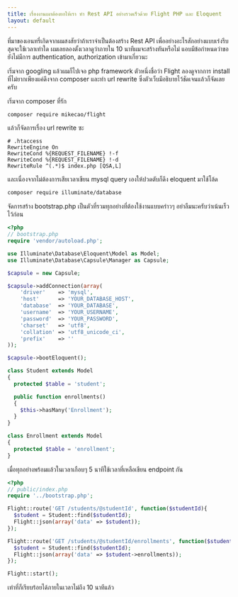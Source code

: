 ```yaml
---
title: เรื่องงานเผาต้องยกให้เรา ทำ Rest API อย่างรวดเร็วด้วย Flight PHP และ Eloquent
layout: default
---
```


ที่มาของเอนทรี่เกิดจากผมสงสัยว่าถ้าเราจำเป็นต้องสร้าง Rest API เพื่ออย่างอะไรสักอย่างแบบเร่งรีบสุดจะใช้เวลาเท่าใด ผมเลยลองตั้งเวลาดูว่าภายใน 10 นาทีผมจะสร้างทันหรือไม่ แอบมีข้อกำหนดว่าขอยังไม่มีการ authentication, authorization เข้ามาเกี่ยวนะ

เริ่มจาก googling แล้วผมก็ไปเจอ php framework ตัวหนึ่งชื่อว่า Flight ลองดูจากการ install ที่ไม่ยากเพียงแค่ดึงจาก composer และทำ url rewrite ซึ่งตัวเว็บมีอธิบายไว้ชัดเจนแล้วก็จัดเลยครับ

เริ่มจาก composer ที่รัก

```sh
composer require mikecao/flight
```

แล้วก็จัดการเรื่อง url rewrite ซะ

```
# .htaccess
RewriteEngine On
RewriteCond %{REQUEST_FILENAME} !-f
RewriteCond %{REQUEST_FILENAME} !-d
RewriteRule ^(.*)$ index.php [QSA,L]
```

และเนื่องจากไม่ต้องการเสียเวลาเขียน mysql query เองให้ปวดตับก็ดึง eloquent มาใช้โล้ด

```sh
composer require illuminate/database
```

จัดการสร้าง bootstrap.php เป็นตัวที่รวมทุกอย่างที่ต้องใช้งานแบบคร่าวๆ อย่าลืมนะครับว่าเน้นเร็วไว้ก่อน

```php
<?php
// bootstrap.php
require 'vendor/autoload.php';

use Illuminate\Database\Eloquent\Model as Model;
use Illuminate\Database\Capsule\Manager as Capsule;

$capsule = new Capsule;

$capsule->addConnection(array(
    'driver'    => 'mysql',
    'host'      => 'YOUR_DATABASE_HOST',
    'database'  => 'YOUR_DATABASE',
    'username'  => 'YOUR_USERNAME',
    'password'  => 'YOUR_PASSWORD',
    'charset'   => 'utf8',
    'collation' => 'utf8_unicode_ci',
    'prefix'    => ''
));

$capsule->bootEloquent();

class Student extends Model
{
  protected $table = 'student';

  public function enrollments()
  {
    $this->hasMany('Enrollment');
  }
}

class Enrollment extends Model
{
  protected $table = 'enrollment';
}
```

เมื่อทุกอย่างพร้อมแล้วในเวลาเกือบๆ 5 นาทีใช้เวลาที่เหลือเขียน endpoint กัน

```php
<?php
// public/index.php
require '../bootstrap.php';

Flight::route('GET /students/@studentId', function($studentId){
  $student = Student::find($studentId);
  Flight::json(array('data' => $student));
});

Flight::route('GET /students/@studentId/enrollments', function($studentId){
  $student = Student::find($studentId);
  Flight::json(array('data' => $student->enrollments));
});

Flight::start();
```

เท่าที่ก็เรียบร้อยได้ภายในเวลาไม่ถึง 10 นาทีแล้ว
